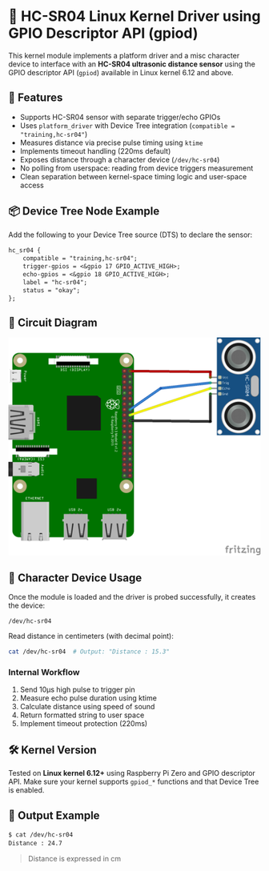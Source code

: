 # 📡 HC-SR04 Linux Kernel Driver using GPIO Descriptor API (gpiod)

This kernel module implements a platform driver and a misc character device to interface with an **HC-SR04 ultrasonic distance sensor** using the GPIO descriptor API (`gpiod`) available in Linux kernel 6.12 and above.

## 🚀 Features

- Supports HC-SR04 sensor with separate trigger/echo GPIOs
- Uses `platform_driver` with Device Tree integration (`compatible = "training,hc-sr04"`)
- Measures distance via precise pulse timing using `ktime`
- Implements timeout handling (220ms default)
- Exposes distance through a character device (`/dev/hc-sr04`)
- No polling from userspace: reading from device triggers measurement
- Clean separation between kernel-space timing logic and user-space access

## 📦 Device Tree Node Example

Add the following to your Device Tree source (DTS) to declare the sensor:

```dts
hc_sr04 {
    compatible = "training,hc-sr04";
    trigger-gpios = <&gpio 17 GPIO_ACTIVE_HIGH>;
    echo-gpios = <&gpio 18 GPIO_ACTIVE_HIGH>;
    label = "hc-sr04";
    status = "okay";
};
```


## 🔌 Circuit Diagram

![Wiring diagram for 74HC595 and dual 7-segment display](img/RPIDistanceHC-SR04.png)

## 📂 Character Device Usage

Once the module is loaded and the driver is probed successfully, it creates the device:

```
/dev/hc-sr04
```

Read distance in centimeters (with decimal point):

```bash
cat /dev/hc-sr04  # Output: "Distance : 15.3"
```

### Internal Workflow

1. Send 10μs high pulse to trigger pin
2. Measure echo pulse duration using ktime
3. Calculate distance using speed of sound
4. Return formatted string to user space
5. Implement timeout protection (220ms)

## 🛠️ Kernel Version

Tested on **Linux kernel 6.12+** using Raspberry Pi Zero and GPIO descriptor API. Make sure your kernel supports `gpiod_*` functions and that Device Tree is enabled.

## 🧪 Output Example

```bash
$ cat /dev/hc-sr04
Distance : 24.7
```

> Distance is expressed in cm


